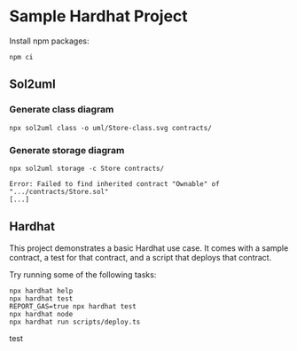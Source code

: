 # Sample Hardhat Project

Install npm packages:
```
npm ci
```

## Sol2uml

### Generate class diagram

```
npx sol2uml class -o uml/Store-class.svg contracts/
```

### Generate storage diagram

```
npx sol2uml storage -c Store contracts/

Error: Failed to find inherited contract "Ownable" of ".../contracts/Store.sol"
[...]
```

## Hardhat
This project demonstrates a basic Hardhat use case.
It comes with a sample contract, a test for that contract,
and a script that deploys that contract.

Try running some of the following tasks:

```shell
npx hardhat help
npx hardhat test
REPORT_GAS=true npx hardhat test
npx hardhat node
npx hardhat run scripts/deploy.ts
```


test
